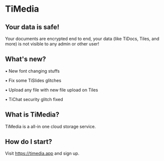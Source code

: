 # TiMedia


## Your data is safe!
Your documents are encrypted end to end, your data (like TiDocs, Tiles, and more) is not visible to any admin or other user!


## What's new?

• New font changing stuffs

• Fix some TiSlides glitches

• Upload any file with new file upload on Tiles

• TiChat security glitch fixed

## What is TiMedia?
TiMedia is a all-in one cloud storage service.

## How do I start?
Visit https://timedia.app and sign up.

